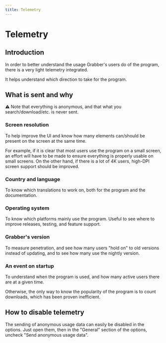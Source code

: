 ```yaml
---
title: Telemetry
---
```



# Telemetry

## Introduction
In order to better understand the usage Grabber's users do of the program, there is a very light telemetry integrated.

It helps understand which direction to take for the program.

## What is sent and why
:warning: Note that everything is anonymous, and that what you search/download/etc. is never sent.

### Screen resolution
To help improve the UI and know how many elements can/should be present on the screen at the same time.

For example, if it is clear that most users use the program on a small screen, an effort will have to be made to ensure everything is properly usable on small screens. On the other hand, if there is a lot of 4K users, high-DPI screen support should be improved.

### Country and language
To know which translations to work on, both for the program and the documentation.

### Operating system
To know which platforms mainly use the program. Useful to see where to improve releases, testing, and feature support.

### Grabber's version
To measure penetration, and see how many users "hold on" to old versions instead of updating, and to see how many use the nightly version.

### An event on startup
To understand when the program is used, and how many active users there are at a given time.

Otherwise, the only way to know the popularity of the program is to count downloads, which has been proven inefficient.


## How to disable telemetry
The sending of anonymous usage data can easily be disabled in the options. Just open them, then in the "General" section of the options, uncheck "Send anonymous usage data".
